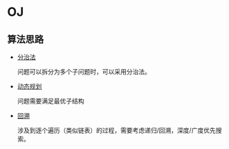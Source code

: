 # OJ

## 算法思路

- [分治法](./DivideConquer.md)

    问题可以拆分为多个子问题时，可以采用分治法。

- [动态规划](./dp.md)
    
    问题需要满足最优子结构

- [回溯](./Backtrack.md)

    涉及到逐个遍历（类似链表）的过程，需要考虑递归/回溯，深度/广度优先搜索。